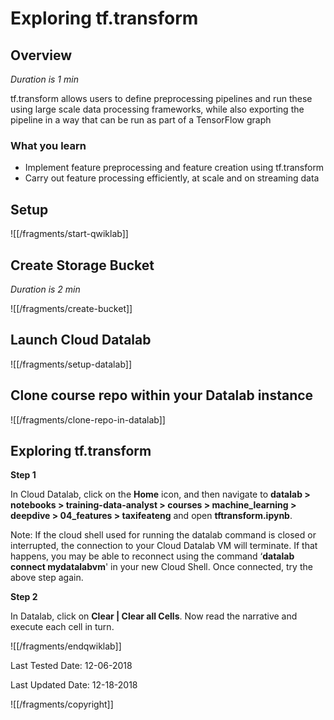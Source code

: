 # Exploring tf.transform


## Overview

*Duration is 1 min*


tf.transform allows users to define preprocessing pipelines and run these using large scale data processing frameworks, while also exporting the pipeline in a way that can be run as part of a TensorFlow graph

### __What you learn__

* Implement feature preprocessing and feature creation using tf.transform
* Carry out feature processing efficiently, at scale and on streaming data


## Setup


![[/fragments/start-qwiklab]]


## Create Storage Bucket

*Duration is 2 min*


![[/fragments/create-bucket]]


## Launch Cloud Datalab


![[/fragments/setup-datalab]]


## Clone course repo within your Datalab instance


![[/fragments/clone-repo-in-datalab]]


## Exploring tf.transform




__Step 1__

In Cloud Datalab, click on the __Home__ icon, and then navigate to __datalab \> notebooks \> training-data-analyst \> courses \> machine\_learning \> deepdive \> 04\_features \> taxifeateng__ and open __tftransform.ipynb__.

<aside class="warning"><p>Note: If the cloud shell used for running the datalab command is closed or interrupted, the connection to your Cloud Datalab VM will terminate. If that happens, you may be able to reconnect using the command ‘<strong>datalab connect mydatalabvm</strong>&#39; in your new Cloud Shell. Once connected, try the above step again.</p>
</aside>

__Step 2__

In Datalab, click on __Clear | Clear all Cells__. Now read the narrative and execute each cell in turn.

![[/fragments/endqwiklab]]

Last Tested Date: 12-06-2018

Last Updated Date: 12-18-2018

![[/fragments/copyright]]
